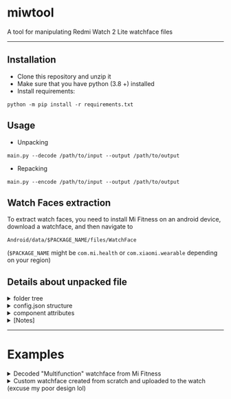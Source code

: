 # miwtool
A tool for manipulating Redmi Watch 2 Lite watchface files

-----
## Installation
- Clone this repository and unzip it
- Make sure that you have python (3.8 +) installed
- Install requirements:
```commandline
python -m pip install -r requirements.txt
```

## Usage
- Unpacking
```
main.py --decode /path/to/input --output /path/to/output
```

- Repacking
```
main.py --encode /path/to/input --output /path/to/output
```

##  Watch Faces extraction
To extract watch faces, you need to install Mi Fitness on an android 
device, download a watchface, and then navigate to 
```
Android/data/$PACKAGE_NAME/files/WatchFace
```
(`$PACKAGE_NAME` might be `com.mi.health` 
or `com.xiaomi.wearable` depending on your region)

## Details about unpacked file
<details>
  <summary>folder tree</summary>
```
.
├── config.json
├── images_0
│   └── static.png
...
├── images_11
│   ├── image_0.png
│   ├── image_1.png
...
│   ├── image_8.png
│   └── image_9.png
└── images_preview
    └── static.png
```
</details>

<details>
<summary>config.json structure</summary>

```
{
    "name": "Watch Face Name",
    "id": "12345678",
    "preview": {
        "static": "path/to/preview.png"
    },
    "components": [
        {
            "x": 0,
            "y": 0,
            "static": "background.png"
        },
        ...
        ]
    }
}
```

</details>

<details>
<summary>component attributes</summary>


| Attribute           | Condition       | Description                                      | Data type     |
|---------------------|-----------------|--------------------------------------------------|---------------|
| x                   | *               | x coordinate                                     | int16         |
| y                   | *               | y coordinate                                     | int16         |
| static              | optional        | static image path                                | string        |
| dynamic             | optional        | dynamic images paths                             | array[string] |
| type                | optional        | defines the type of a dynamic widget             | object        |
| -- category         | *               | [TIME / BATTERY...]                              | string        |
| -- type             | *               | [HOUR / TEMPERATURE / ...]                       | string        |
| -- format           | *               | the format to display  the data                  | string        |
| -- coordinate_types | *               | what x and y mean                                | string        |
| pivot_x             | if R            | xcenter of rotation                              | int16         |
| pivot_y             | if R            | ycenter of rotation                              | int16         |
| max_value           | if R            | max_value that defines a rotation                | int16         |
| max_degrees         | if R            | degrees corresponding to max_value (3600° is 2π) | int16         |
| values_ranges       | if FORMAT_IMAGE | value range for each image                       | array[uint32] |
</details>

<details>
<summary>[Notes]</summary>

- Images can have any names and can be placed in any folder
- All categories, types, formats, and coordinate_types can be found in `constants.py`
- Examples can be found in ./examples/watchfaces/decoded
</details>

-----
# Examples

<details>
  <summary>Decoded "Multifunction" watchface from Mi Fitness</summary>

![decoder](examples/decoder_1.png)

</details>
  
<details>
  <summary>Custom watchface created from scratch and uploaded to the watch 
(excuse my poor design lol) </summary>

![encoder](examples/encoder_1.jpg)

</details>

